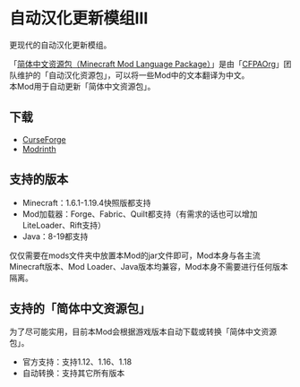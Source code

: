 # 自动汉化更新模组Ⅲ
更现代的自动汉化更新模组。

「[简体中文资源包（Minecraft Mod Language Package）](https://github.com/CFPAOrg/Minecraft-Mod-Language-Package)」是由「[CFPAOrg](http://cfpa.team/)」团队维护的「自动汉化资源包」，可以将一些Mod中的文本翻译为中文。  
本Mod用于自动更新「简体中文资源包」。

## 下载
- [CurseForge](https://www.curseforge.com/minecraft/mc-mods/i18nupdatemod)
- [Modrinth](https://modrinth.com/mod/i18nupdatemod)

## 支持的版本
- Minecraft：1.6.1-1.19.4快照版都支持
- Mod加载器：Forge、Fabric、Quilt都支持（有需求的话也可以增加LiteLoader、Rift支持）
- Java：8-19都支持

仅仅需要在mods文件夹中放置本Mod的jar文件即可，Mod本身与各主流Minecraft版本、Mod Loader、Java版本均兼容，Mod本身不需要进行任何版本隔离。

## 支持的「简体中文资源包」
为了尽可能实用，目前本Mod会根据游戏版本自动下载或转换「简体中文资源包」。
- 官方支持：支持1.12、1.16、1.18
- 自动转换：支持其它所有版本